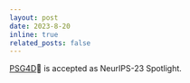 ```yaml
---
layout: post
date: 2023-8-20
inline: true
related_posts: false
---
```


[PSG4D](https://arxiv.org/abs/2405.10305)🤖 is accepted as NeurIPS-23 Spotlight.